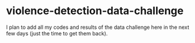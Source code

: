 # violence-detection-data-challenge

I plan to add all my codes and results of the data challenge here in the next few days (just the time to get them back).
